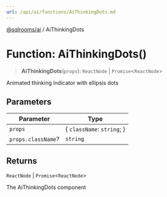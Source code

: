 ```yaml
---
url: /api/ai/functions/AiThinkingDots.md
---
```

[@sqlrooms/ai](../index.md) / AiThinkingDots

# Function: AiThinkingDots()

> **AiThinkingDots**(`props`): `ReactNode` | `Promise`<`ReactNode`>

Animated thinking indicator with ellipsis dots

## Parameters

| Parameter | Type |
| ------ | ------ |
| `props` | { `className`: `string`; } |
| `props.className`? | `string` |

## Returns

`ReactNode` | `Promise`<`ReactNode`>

The AiThinkingDots component
